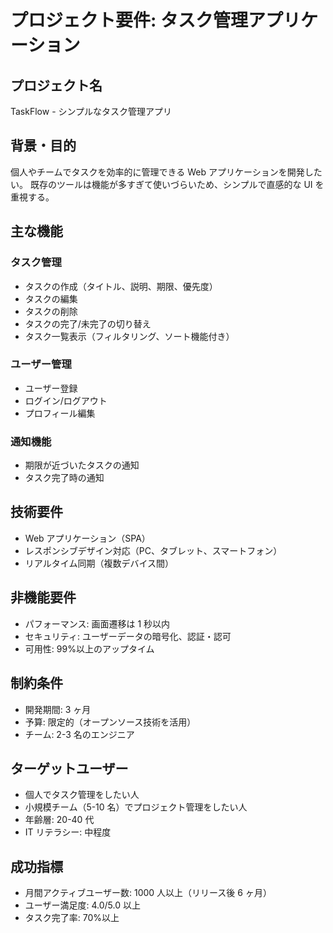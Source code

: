 # プロジェクト要件: タスク管理アプリケーション

## プロジェクト名

TaskFlow - シンプルなタスク管理アプリ

## 背景・目的

個人やチームでタスクを効率的に管理できる Web アプリケーションを開発したい。
既存のツールは機能が多すぎて使いづらいため、シンプルで直感的な UI を重視する。

## 主な機能

### タスク管理

- タスクの作成（タイトル、説明、期限、優先度）
- タスクの編集
- タスクの削除
- タスクの完了/未完了の切り替え
- タスク一覧表示（フィルタリング、ソート機能付き）

### ユーザー管理

- ユーザー登録
- ログイン/ログアウト
- プロフィール編集

### 通知機能

- 期限が近づいたタスクの通知
- タスク完了時の通知

## 技術要件

- Web アプリケーション（SPA）
- レスポンシブデザイン対応（PC、タブレット、スマートフォン）
- リアルタイム同期（複数デバイス間）

## 非機能要件

- パフォーマンス: 画面遷移は 1 秒以内
- セキュリティ: ユーザーデータの暗号化、認証・認可
- 可用性: 99%以上のアップタイム

## 制約条件

- 開発期間: 3 ヶ月
- 予算: 限定的（オープンソース技術を活用）
- チーム: 2-3 名のエンジニア

## ターゲットユーザー

- 個人でタスク管理をしたい人
- 小規模チーム（5-10 名）でプロジェクト管理をしたい人
- 年齢層: 20-40 代
- IT リテラシー: 中程度

## 成功指標

- 月間アクティブユーザー数: 1000 人以上（リリース後 6 ヶ月）
- ユーザー満足度: 4.0/5.0 以上
- タスク完了率: 70%以上
